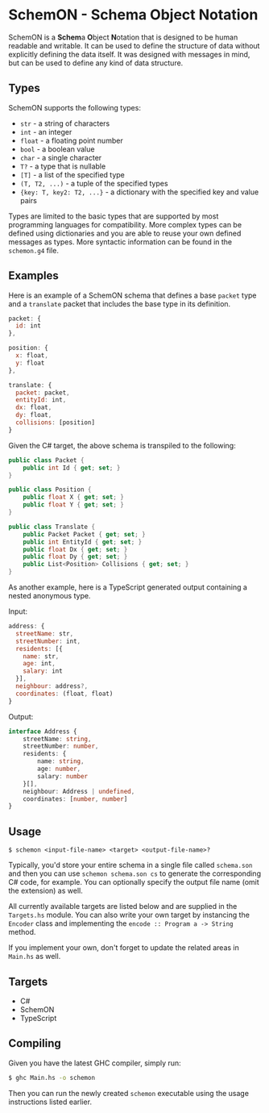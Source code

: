 # SchemON - Schema Object Notation

SchemON is a **Schem**a **O**bject **N**otation that is designed to be human readable and writable. It can be used to define the structure of data without explicitly defining the data itself. It was designed with messages in mind, but can be used to define any kind of data structure.

## Types

SchemON supports the following types:
* `str` - a string of characters
* `int` - an integer
* `float` - a floating point number
* `bool` - a boolean value
* `char` - a single character
* `T?` - a type that is nullable
* `[T]` - a list of the specified type
* `(T, T2, ...)` - a tuple of the specified types
* `{key: T, key2: T2, ...}` - a dictionary with the specified key and value pairs

Types are limited to the basic types that are supported by most programming languages for compatibility. More complex types can be defined using dictionaries and you are able to reuse your own defined messages as types. More syntactic information can be found in the `schemon.g4` file.

## Examples

Here is an example of a SchemON schema that defines a base `packet` type and a `translate` packet that includes the base type in its definition.

```js
packet: {
  id: int
},

position: {
  x: float,
  y: float
},

translate: {
  packet: packet,
  entityId: int,
  dx: float,
  dy: float,
  collisions: [position]
}
```

Given the C# target, the above schema is transpiled to the following:

```cs
public class Packet {
    public int Id { get; set; }
}

public class Position {
    public float X { get; set; }
    public float Y { get; set; }
}

public class Translate {
    public Packet Packet { get; set; }
    public int EntityId { get; set; }
    public float Dx { get; set; }
    public float Dy { get; set; }
    public List<Position> Collisions { get; set; }
}
```

As another example, here is a TypeScript generated output containing a nested anonymous type.

Input:
```js
address: {
  streetName: str,
  streetNumber: int,
  residents: [{
    name: str,
    age: int,
    salary: int
  }],
  neighbour: address?,
  coordinates: (float, float)
}
```

Output:
```ts
interface Address {
    streetName: string,
    streetNumber: number,
    residents: {
        name: string,
        age: number,
        salary: number
    }[],
    neighbour: Address | undefined,
    coordinates: [number, number]
}
```

## Usage

```
$ schemon <input-file-name> <target> <output-file-name>?
```

Typically, you'd store your entire schema in a single file called `schema.son` and then you can use `schemon schema.son cs` to generate the corresponding C# code, for example. You can optionally specify the output file name (omit the extension) as well.

All currently available targets are listed below and are supplied in the `Targets.hs` module. You can also write your own target by instancing the `Encoder` class and implementing the `encode :: Program a -> String` method.

If you implement your own, don't forget to update the related areas in `Main.hs` as well.

## Targets

* C#
* SchemON
* TypeScript

## Compiling

Given you have the latest GHC compiler, simply run:
```bash
$ ghc Main.hs -o schemon
```

Then you can run the newly created `schemon` executable using the usage instructions listed earlier.